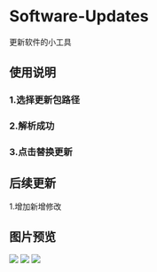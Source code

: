 # Software-Updates
更新软件的小工具
## 使用说明
### 1.选择更新包路径
### 2.解析成功
### 3.点击替换更新
## 后续更新
1.增加新增修改
## 图片预览
![](https://s1.ax1x.com/2022/12/02/zBrHUO.png)
![](https://s1.ax1x.com/2022/12/02/zBrb5D.png)
![](https://s1.ax1x.com/2022/12/02/zBr7VK.png)
